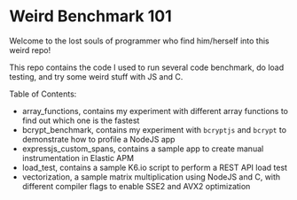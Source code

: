 # Weird Benchmark 101

Welcome to the lost souls of programmer who find him/herself into this weird repo!

This repo contains the code I used to run several code benchmark, do load testing,
and try some weird stuff with JS and C.

Table of Contents:

- array_functions, contains my experiment with different array functions to find out which one is the fastest
- bcrypt_benchmark, contains my experiment with `bcryptjs` and `bcrypt` to demonstrate how to profile a NodeJS app
- expressjs_custom_spans, contains a sample app to create manual instrumentation in Elastic APM
- load_test, contains a sample K6.io script to perform a REST API load test
- vectorization, a sample matrix multiplication using NodeJS and C, with different compiler flags to enable SSE2 and AVX2 optimization
